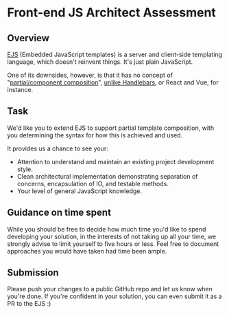# Front-end JS Architect Assessment

## Overview

[EJS](http://ejs.co/) (Embedded JavaScript templates) is a server and client-side templating language, which doesn't reinvent things. It's just plain JavaScript.

One of its downsides, however, is that it has no concept of "[partial/component composition](https://github.com/mde/ejs/issues/437)", [unlike Handlebars](https://handlebarsjs.com/partials.html#partial-block), or React and Vue, for instance.

## Task

We'd like you to extend EJS to support partial template composition, with you determining the syntax for how this is achieved and used.

It provides us a chance to see your:

* Attention to understand and maintain an existing project development style.
* Clean architectural implementation demonstrating separation of concerns, encapsulation of IO, and testable methods.
* Your level of general JavaScript knowledge.

## Guidance on time spent

While you should be free to decide how much time you'd like to spend developing your solution, in the interests of not taking up all your time, we strongly advise to limit yourself to five hours or less. Feel free to document approaches you would have taken had time been ample.

## Submission

Please push your changes to a public GitHub repo and let us know when you're done. If you're confident in your solution, you can even submit it as a PR to the EJS :)

